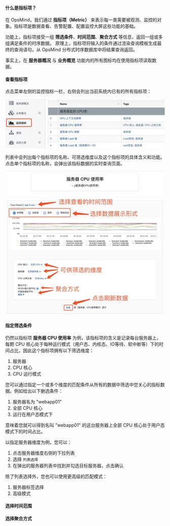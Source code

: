 #### 什么是指标项？

在 OpsMind，我们通过 **指标项（Metric）** 来表示每一类需要被观测、监控的对象。指标项是数据查看、告警配置、配置监控大屏这些功能的基础。

功能上，指标项接受一组 **筛选条件**、**时间范围**、**聚合方式** 等信息，返回一组或多组满足条件的时序数据。
原理上，指标项将输入的条件通过渲染查询模板生成最终的查询语句，从 OpsMind 分布式时序数据库中将结果查询返回。

事实上，在 **服务器概况** 与 **业务概览** 功能内的所有图标均在使用指标项读取数据。

#### 查看指标项

点击菜单左侧的监控指标一栏，右侧会列出当前系统内已有的所有指标项：

![](/assets/metric-menu.png)

列表中会列出每个指标项的名称、可筛选维度以及这个指标项的具体含义和功能。点击单个指标项的名称，会弹出该指标数据的实时查询页面。

![](/assets/metric_query.png)

#### 指定筛选条件

仍然以指标项 **服务器 CPU 使用率** 为例，该指标项的含义是记录每台服务器上，每颗 CPU 核心处于每种运行模式（用户态、内核态、IO等待、软中断等）下的时间占比，因此这个指标项拥有以下筛选维度：

1. 服务器
2. CPU 核心
3. CPU 运行模式

您可以通过指定一个或多个维度的匹配条件从所有的数据中筛选中您关心的指标数据。例如给出以下删选条件：

1. 服务器名为 "webapp01"
2. 全部 CPU 核心
3. 运行在用户态模式下

意味着您就可以得到名叫 "webapp01" 的这台服务器上全部 CPU 核心处于用户态模式下的时间占比。

以指定服务器维度为例，您可以：

1. 点击服务器维度右侧的下拉列表
2. 选择 `列表选择`
3. 在弹出的服务器列表中找到并勾选目标服务器，点击确认

除了列表选择外，您也可以使用更高级的匹配模式：

1. 服务器标签选择
2. 高级模式


[](/assets/metric_tag_sel.png)


#### 选择时间范围


#### 选择聚合方式







